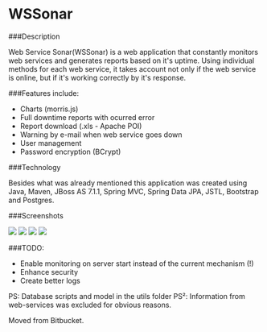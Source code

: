 # WSSonar

###Description

Web Service Sonar(WSSonar) is a web application that constantly monitors web services and generates reports based on it's uptime.
Using individual methods for each web service, it takes account not only if the web service is online, but if it's working correctly by it's response.

###Features include:

* Charts (morris.js)
* Full downtime reports with ocurred error 
* Report download (.xls - Apache POI)
* Warning by e-mail when web service goes down
* User management
* Password encryption (BCrypt)

###Technology

Besides what was already mentioned this application was created using Java, Maven, JBoss AS 7.1.1, Spring MVC, Spring Data JPA, JSTL, Bootstrap and Postgres.

###Screenshots

![](http://i.imgur.com/n6ocXT3.png)
![](http://i.imgur.com/LN32VDV.png)
![](http://i.imgur.com/G9vlOEs.png)
![](http://i.imgur.com/EeveD3u.png)

###TODO:

* Enable monitoring on server start instead of the current mechanism (!)
* Enhance security
* Create better logs


PS: Database scripts and model in the utils folder
PS²: Information from web-services was excluded for obvious reasons.


Moved from Bitbucket.
